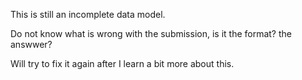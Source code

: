 This is still an incomplete data model.

Do not know what is wrong with the submission, is it the format? the answwer?

Will try to fix it again after I learn a bit more about this.
